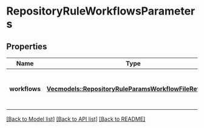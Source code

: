 # RepositoryRuleWorkflowsParameters

## Properties

Name | Type | Description | Notes
------------ | ------------- | ------------- | -------------
**workflows** | [**Vec<models::RepositoryRuleParamsWorkflowFileReference>**](repository-rule-params-workflow-file-reference.md) | Workflows that must pass for this rule to pass. | 

[[Back to Model list]](../README.md#documentation-for-models) [[Back to API list]](../README.md#documentation-for-api-endpoints) [[Back to README]](../README.md)


